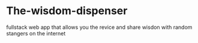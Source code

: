 # The-wisdom-dispenser

fullstack web app that allows you the revice and share wisdon with random stangers on the internet

